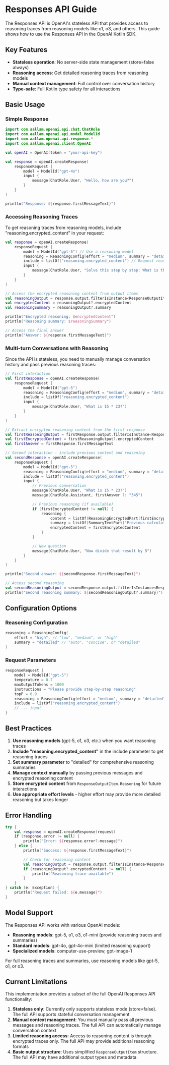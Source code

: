 # Responses API Guide

The Responses API is OpenAI's stateless API that provides access to reasoning traces from reasoning models like o1, o3, and others. This guide shows how to use the Responses API in the OpenAI Kotlin SDK.

## Key Features

- **Stateless operation**: No server-side state management (store=false always)
- **Reasoning access**: Get detailed reasoning traces from reasoning models
- **Manual context management**: Full control over conversation history
- **Type-safe**: Full Kotlin type safety for all interactions

## Basic Usage

### Simple Response

```kotlin
import com.aallam.openai.api.chat.ChatRole
import com.aallam.openai.api.model.ModelId
import com.aallam.openai.api.response.*
import com.aallam.openai.client.OpenAI

val openAI = OpenAI(token = "your-api-key")

val response = openAI.createResponse(
    responseRequest {
        model = ModelId("gpt-4o")
        input {
            message(ChatRole.User, "Hello, how are you?")
        }
    }
)

println("Response: ${response.firstMessageText}")
```

### Accessing Reasoning Traces

To get reasoning traces from reasoning models, include "reasoning.encrypted_content" in your request:

```kotlin
val response = openAI.createResponse(
    responseRequest {
        model = ModelId("gpt-5") // Use a reasoning model
        reasoning = ReasoningConfig(effort = "medium", summary = "detailed")
        include = listOf("reasoning.encrypted_content") // Request reasoning traces
        input {
            message(ChatRole.User, "Solve this step by step: What is the square root of 144?")
        }
    }
)

// Access the encrypted reasoning content from output items
val reasoningOutput = response.output.filterIsInstance<ResponseOutputItem.Reasoning>().firstOrNull()
val encryptedContent = reasoningOutput?.encryptedContent
val reasoningSummary = reasoningOutput?.summary

println("Encrypted reasoning: $encryptedContent")
println("Reasoning summary: $reasoningSummary")

// Access the final answer
println("Answer: ${response.firstMessageText}")
```

### Multi-turn Conversations with Reasoning

Since the API is stateless, you need to manually manage conversation history and pass previous reasoning traces:

```kotlin
// First interaction
val firstResponse = openAI.createResponse(
    responseRequest {
        model = ModelId("gpt-5")
        reasoning = ReasoningConfig(effort = "medium", summary = "detailed")
        include = listOf("reasoning.encrypted_content")
        input {
            message(ChatRole.User, "What is 15 * 23?")
        }
    }
)

// Extract encrypted reasoning content from the first response
val firstReasoningOutput = firstResponse.output.filterIsInstance<ResponseOutputItem.Reasoning>().firstOrNull()
val firstEncryptedContent = firstReasoningOutput?.encryptedContent
val firstAnswer = firstResponse.firstMessageText

// Second interaction - include previous context and reasoning
val secondResponse = openAI.createResponse(
    responseRequest {
        model = ModelId("gpt-5")
        reasoning = ReasoningConfig(effort = "medium", summary = "detailed")
        include = listOf("reasoning.encrypted_content")
        input {
            // Previous conversation
            message(ChatRole.User, "What is 15 * 23?")
            message(ChatRole.Assistant, firstAnswer ?: "345")

            // Previous reasoning (if available)
            if (firstEncryptedContent != null) {
                reasoning {
                    content = listOf(ReasoningEncryptedPart(firstEncryptedContent))
                    summary = listOf(SummaryTextPart("Previous calculation reasoning"))
                    encryptedContent = firstEncryptedContent
                }
            }

            // New question
            message(ChatRole.User, "Now divide that result by 5")
        }
    }
)

println("Second answer: ${secondResponse.firstMessageText}")

// Access second reasoning
val secondReasoningOutput = secondResponse.output.filterIsInstance<ResponseOutputItem.Reasoning>().firstOrNull()
println("Second reasoning summary: ${secondReasoningOutput?.summary}")
```

## Configuration Options

### Reasoning Configuration

```kotlin
reasoning = ReasoningConfig(
    effort = "high", // "low", "medium", or "high"
    summary = "detailed" // "auto", "concise", or "detailed"
)
```

### Request Parameters

```kotlin
responseRequest {
    model = ModelId("gpt-5")
    temperature = 0.7
    maxOutputTokens = 1000
    instructions = "Please provide step-by-step reasoning"
    topP = 0.9
    reasoning = ReasoningConfig(effort = "medium", summary = "detailed")
    include = listOf("reasoning.encrypted_content")
    // ... input
}
```



## Best Practices

1. **Use reasoning models** (gpt-5, o1, o3, etc.) when you want reasoning traces
2. **Include "reasoning.encrypted_content"** in the include parameter to get reasoning traces
3. **Set summary parameter** to "detailed" for comprehensive reasoning summaries
4. **Manage context manually** by passing previous messages and encrypted reasoning content
5. **Store encrypted content** from `ResponseOutputItem.Reasoning` for future interactions
6. **Use appropriate effort levels** - higher effort may provide more detailed reasoning but takes longer

## Error Handling

```kotlin
try {
    val response = openAI.createResponse(request)
    if (response.error != null) {
        println("Error: ${response.error?.message}")
    } else {
        println("Success: ${response.firstMessageText}")

        // Check for reasoning content
        val reasoningOutput = response.output.filterIsInstance<ResponseOutputItem.Reasoning>().firstOrNull()
        if (reasoningOutput?.encryptedContent != null) {
            println("Reasoning trace available")
        }
    }
} catch (e: Exception) {
    println("Request failed: ${e.message}")
}
```

## Model Support

The Responses API works with various OpenAI models:

- **Reasoning models**: gpt-5, o1, o3, o1-mini (provide reasoning traces and summaries)
- **Standard models**: gpt-4o, gpt-4o-mini (limited reasoning support)
- **Specialized models**: computer-use-preview, gpt-image-1

For full reasoning traces and summaries, use reasoning models like gpt-5, o1, or o3.

## Current Limitations

This implementation provides a subset of the full OpenAI Responses API functionality:

1. **Stateless only**: Currently only supports stateless mode (store=false). The full API supports stateful conversation management
2. **Manual context management**: You must manually pass all previous messages and reasoning traces. The full API can automatically manage conversation context
3. **Limited reasoning access**: Access to reasoning content is through encrypted traces only. The full API may provide additional reasoning formats
4. **Basic output structure**: Uses simplified `ResponseOutputItem` structure. The full API may have additional output types and metadata
